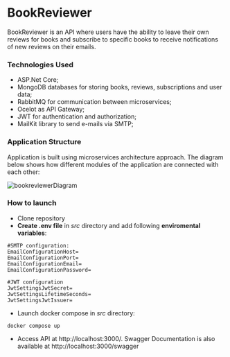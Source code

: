# BookReviewer

BookReviewer is an API where users have the ability to leave their own reviews for books and subscribe to specific books to receive notifications of new reviews on their emails.

### Technologies Used
- ASP.Net Core;
- MongoDB databases for storing books, reviews, subscriptions and user data;
- RabbitMQ for communication between microservices;
- Ocelot as API Gateway;
- JWT for authentication and authorization;
- MailKit library to send e-mails via SMTP;

### Application Structure

Application is built using microservices architecture approach. The diagram below shows how different modules of the application are connected with each other:

![bookreviewerDiagram](https://github.com/alshuriga/book-reviewer/assets/8162224/64650aca-c554-47d3-a80e-aeed0f98f59e)


### How to launch

-  Clone repository
-  **Create .env file** in *src* directory and add following **enviromental variables**:

```
#SMTP configuration:
EmailConfigurationHost=
EmailConfigurationPort=
EmailConfigurationEmail=
EmailConfigurationPassword=

#JWT configuration
JwtSettingsJwtSecret=
JwtSettingsLifetimeSeconds=
JwtSettingsJwtIssuer=
```

-  Launch docker compose in *src* directory:

```
docker compose up
```

-  Access API at http://localhost:3000/. Swagger Documentation is also available at http://localhost:3000/swagger
